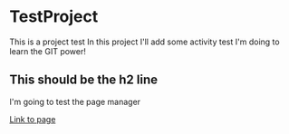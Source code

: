 # TestProject
This is a project test
In this project I'll add some activity test I'm doing to learn the GIT power!
 
## This should be the h2 line
I'm going to test the page manager

<a href="button.html">Link to page</a>
